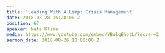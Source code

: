 ```yaml
---
title: 'Leading With A Limp: Crisis Management'
date: 2018-08-28 15:28:00 Z
position: 67
speaker: Nate Kline
media: https://www.youtube.com/embed/YBwlqEhotLY?ecver=2
sermon_date: 2018-08-26 10:00:00 Z
---
```


